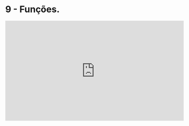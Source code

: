 # 9 - Funções.

<iframe 
        width="560" 
        height="315" 
        src="https://www.youtube.com/embed/0421WTnV5Ys" 
        title="YouTube video player" 
        frameborder="0" 
        allow="accelerometer; autoplay; clipboard-write; encrypted-media; gyroscope; picture-in-picture" 
        allowfullscreen
        >
</iframe>

